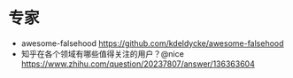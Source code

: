 # 专家

- awesome-falsehood <https://github.com/kdeldycke/awesome-falsehood>
- 知乎在各个领域有哪些值得关注的用户？@nice https://www.zhihu.com/question/20237807/answer/136363604
    
